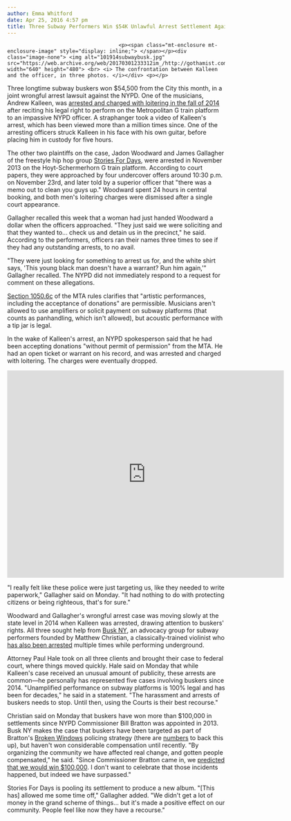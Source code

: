 ```yaml
---
author: Emma Whitford
date: Apr 25, 2016 4:57 pm
title: Three Subway Performers Win $54K Unlawful Arrest Settlement Against The NYPD
---
```


	
										<p><span class="mt-enclosure mt-enclosure-image" style="display: inline;"> </span></p><div class="image-none"> <img alt="101914subwaybusk.jpg" src="https://web.archive.org/web/20170301233312im_/http://gothamist.com/attachments/nyc_ewhitford/101914subwaybusk.jpg" width="640" height="480"> <br> <i> The confrontation between Kalleen and the officer, in three photos. </i></div> <p></p>

<p>Three longtime subway buskers won $54,500 from the City this month, in a joint wrongful arrest lawsuit against the NYPD. One of the musicians, Andrew Kalleen, was <a href="https://web.archive.org/web/20170301233312/http://gothamist.com/2014/10/19/video_subway_busker_arrested.php">arrested and charged with loitering in the fall of 2014</a> after reciting his legal right to perform on the Metropolitan G train platform to an impassive NYPD officer. A straphanger took a video of Kalleen&apos;s arrest, which has been viewed more than a million times since. One of the arresting officers struck Kalleen in his face with his own guitar, before placing him in custody for five hours. </p>

<p>The other two plaintiffs on the case, Jadon Woodward and James Gallagher of the freestyle hip hop group <a href="https://web.archive.org/web/20170301233312/https://soundcloud.com/jadonwoodard/stories-for-days-the-ep">Stories For Days</a>, were arrested in November 2013 on the Hoyt-Schermerhorn G train platform. According to court papers, they were approached by four undercover offers around 10:30 p.m. on November 23rd, and later told by a superior officer that &quot;there was a memo out to clean you guys up.&quot; Woodward spent 24 hours in central booking, and both men&apos;s loitering charges were dismissed after a single court appearance. </p>

<p>Gallagher recalled this week that a woman had just handed Woodward a dollar when the officers approached. &quot;They just said we were soliciting and that they wanted to... check us and detain us in the precinct,&quot; he said. According to the performers, officers ran their names three times to see if they had any outstanding arrests, to no avail. </p>

<p>&quot;They were just looking for something to arrest us for, and the white shirt says, &apos;This young black man doesn&apos;t have a warrant? Run him again,&apos;&quot; Gallagher recalled. The NYPD did not immediately respond to a request for comment on these allegations. </p>

<p><a href="https://web.archive.org/web/20170301233312/http://web.mta.info/nyct/rules/rules.htm#purpose">Section 1050.6c</a> of the MTA rules clarifies that &quot;artistic performances, including the acceptance of donations&quot; are permissible. Musicians aren&apos;t allowed to use amplifiers or solicit payment on subway platforms (that counts as panhandling, which isn&apos;t allowed), but acoustic performance with a tip jar is legal. </p>

<p>In the wake of Kalleen&apos;s arrest, an NYPD spokesperson said that he had been accepting donations &quot;without permit of permission&quot; from the MTA. He had an open ticket or warrant on his record, and was arrested and charged with loitering. The charges were eventually dropped. </p>

<p><iframe width="640" height="480" src="https://web.archive.org/web/20170301233312if_/https://www.youtube.com/embed/PEBZReXChoA?rel=0" frameborder="0" allowfullscreen></iframe></p>

<p>&quot;I really felt like these police were just targeting us, like they needed to write paperwork,&quot; Gallagher said on Monday. &quot;It had nothing to do with protecting citizens or being righteous, that&apos;s for sure.&quot; </p>

<p>Woodward and Gallagher&apos;s wrongful arrest case was moving slowly at the state level in 2014 when Kalleen was arrested, drawing attention to buskers&apos; rights. All three sought help from <a href="https://web.archive.org/web/20170301233312/https://buskny.com/mission/">Busk NY</a>, an advocacy group for subway performers founded by Matthew Christian, a classically-trained violinist who <a href="https://web.archive.org/web/20170301233312/http://gothamist.com/2013/07/27/violinist_arrested_for_playing_viol.php">has also been arrested</a> multiple times while performing underground. </p>

<p>Attorney Paul Hale took on all three clients and brought their case to federal court, where things moved quickly. Hale said on Monday that while Kalleen&apos;s case received an unusual amount of publicity, these arrests are common&#x2014;he personally has represented five cases involving buskers since 2014. &quot;Unamplified performance on subway platforms is 100% legal and has been for decades,&quot; he said in a statement. &quot;The harassment and arrests of buskers needs to stop. Until then, using the Courts is their best recourse.&quot; </p>

<p>Christian said on Monday that buskers have won more than $100,000 in settlements since NYPD Commissioner Bill Bratton was appointed in 2013. Busk NY makes the case that buskers have been targeted as part of Bratton&apos;s <a href="https://web.archive.org/web/20170301233312/http://gothamist.com/2015/03/25/broken_windows_de_blasio.php">Broken Windows</a> policing strategy (there are <a href="https://web.archive.org/web/20170301233312/http://gothamist.com/2014/03/25/nypd_now_cracking_down_on_subway_ve.php">numbers</a> to back this up), but haven&apos;t won considerable compensation until recently. &quot;By organizing the community we have affected real change, and gotten people compensated,&quot; he said. &quot;Since Commissioner Bratton came in, we <a href="https://web.archive.org/web/20170301233312/http://gothamist.com/2014/08/12/subway_performers_nypd.php">predicted that we would win $100,000</a>. I don&apos;t want to celebrate that those incidents happened, but indeed we have surpassed.&quot; </p>

<p>Stories For Days is pooling its settlement to produce a new album. &quot;[This has] allowed me some time off,&quot; Gallagher added. &quot;We didn&apos;t get a lot of money in the grand scheme of things... but it&apos;s made a positive effect on our community. People feel like now they have a recourse.&quot; </p>					
										
									
				